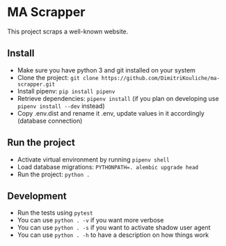 # MA Scrapper

This project scraps a well-known website.

## Install

- Make sure you have python 3 and git installed on your system
- Clone the project: `git clone https://github.com/DimitriKouliche/ma-scrapper.git` 
- Install pipenv: `pip install pipenv`
- Retrieve dependencies: `pipenv install` (if you plan on developing use `pipenv install --dev` instead)
- Copy .env.dist and rename it .env, update values in it accordingly (database connection)

## Run the project

- Activate virtual environment by running `pipenv shell`
- Load database migrations: `PYTHONPATH=. alembic upgrade head`
- Run the project: `python .`

## Development

- Run the tests using `pytest`
- You can use `python . -v` if you want more verbose
- You can use `python . -s` if you want to activate shadow user agent
- You can use `python . -h` to have a description on how things work